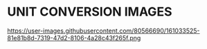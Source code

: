 # UNIT CONVERSION IMAGES
https://user-images.githubusercontent.com/80566690/161033525-81e81b8d-7319-47d2-8106-4a28c43f265f.png
